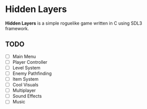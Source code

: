 # Hidden Layers

**Hidden Layers** is a simple roguelike game written in C using SDL3 framework.

## TODO

- [ ] Main Menu
- [ ] Player Controller
- [ ] Level System
- [ ] Enemy Pathfinding
- [ ] Item System
- [ ] Cool Visuals
- [ ] Multiplayer
- [ ] Sound Effects
- [ ] Music
